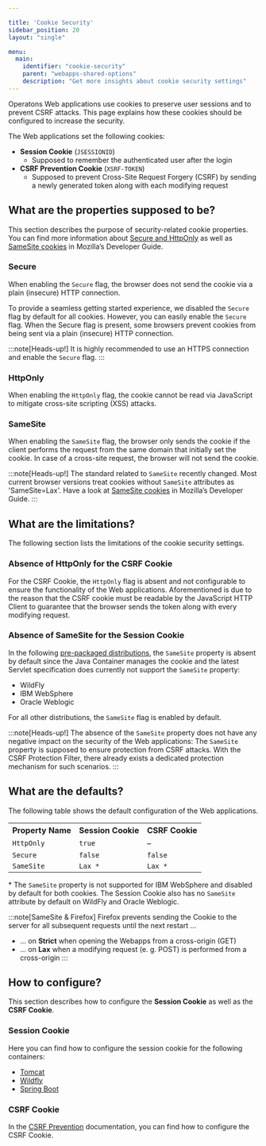 ```yaml
---

title: 'Cookie Security'
sidebar_position: 20
layout: "single"

menu:
  main:
    identifier: "cookie-security"
    parent: "webapps-shared-options"
    description: "Get more insights about cookie security settings"
---
```


Operatons Web applications use cookies to preserve user sessions and to prevent CSRF attacks. This page explains how these cookies should be configured to increase the security.

The Web applications set the following cookies:

* **Session Cookie** (<code>JSESSIONID</code>)
  * Supposed to remember the authenticated user after the login
* **CSRF Prevention Cookie** (<code>XSRF-TOKEN</code>)
  * Supposed to prevent Cross-Site Request Forgery (CSRF) by sending a newly generated token along with each modifying request

## What are the properties supposed to be?

This section describes the purpose of security-related cookie properties. You can find more information about
[Secure and HttpOnly](https://developer.mozilla.org/en-US/docs/Web/HTTP/Cookies#Secure_and_HttpOnly_cookies)
as well as
[SameSite cookies](https://developer.mozilla.org/en-US/docs/Web/HTTP/Cookies#samesite_attribute)
in Mozilla’s Developer Guide.

### Secure

When enabling the <code>Secure</code> flag, the browser does not send the cookie via a plain (insecure) HTTP connection.

To provide a seamless getting started experience, we disabled the <code>Secure</code> flag by default for all cookies. However, you can easily enable the <code>Secure</code> flag. When the Secure flag is present, some browsers prevent cookies from being sent via a plain (insecure) HTTP connection.

:::note[Heads-up!]
It is highly recommended to use an HTTPS connection and enable the <code>Secure</code> flag.
:::

### HttpOnly

When enabling the <code>HttpOnly</code> flag, the cookie cannot be read via JavaScript to mitigate cross-site scripting (XSS) attacks.

### SameSite

When enabling the <code>SameSite</code> flag, the browser only sends the cookie if the client performs the request from the same domain that initially set the cookie. In case of a cross-site request, the browser will not send the cookie.

:::note[Heads-up!]
The standard related to <code>SameSite</code> recently changed. Most current browser versions treat cookies without <code>SameSite</code> attributes as 'SameSite=Lax'.
Have a look at [SameSite cookies](https://developer.mozilla.org/en-US/docs/Web/HTTP/Cookies#samesite_attribute) in Mozilla’s Developer Guide.
:::

## What are the limitations?

The following section lists the limitations of the cookie security settings.

### Absence of HttpOnly for the CSRF Cookie
For the CSRF Cookie, the <code>HttpOnly</code> flag is absent and not configurable to ensure the functionality of the Web applications. Aforementioned is due to the reason that the CSRF cookie must be readable by the JavaScript HTTP Client to guarantee that the browser sends the token along with every modifying request.

### Absence of SameSite for the Session Cookie
In the following [pre-packaged distributions](../../installation/full/index.md), the <code>SameSite</code> property is absent by default since the Java Container manages the cookie and the latest Servlet specification does currently not support the <code>SameSite</code> property:

* WildFly
* IBM WebSphere
* Oracle Weblogic

For all other distributions, the <code>SameSite</code> flag is enabled by default.

:::note[Heads-up!]
The absence of the <code>SameSite</code> property does not have any negative impact on the security of the Web applications: The <code>SameSite</code> property is supposed to ensure protection from CSRF attacks. With the CSRF Protection Filter, there already exists a dedicated protection mechanism for such scenarios.
:::

## What are the defaults?

The following table shows the default configuration of the Web applications.

<table class="table table-striped">
  <tr>
    <th>Property Name</th>
    <th>Session Cookie</th>
    <th>CSRF Cookie</th>
  </tr>
  <tr>
    <td><code>HttpOnly</code></td>
    <td><code>true</code></td>
    <td>–</td>
  </tr>
  <tr>
    <td><code>Secure</code></td>
    <td><code>false</code></td>
    <td><code>false</code></td>
  </tr>
  <tr>
    <td><code>SameSite</code></td>
    <td><code>Lax *</code></td>
    <td><code>Lax *</code></td>
  </tr>
</table>

\* The <code>SameSite</code> property is not supported for IBM WebSphere and disabled by default for both cookies.
The Session Cookie also has no <code>SameSite</code> attribute by default on WildFly and Oracle Weblogic.

:::note[SameSite & Firefox]
Firefox prevents sending the Cookie to the server for all subsequent requests until the next restart ...

* ... on **Strict** when opening the Webapps from a cross-origin (GET)
* ... on **Lax** when a modifying request (e. g. POST) is performed from a cross-origin
:::

## How to configure?

This section describes how to configure the **Session Cookie** as well as the **CSRF Cookie**.

### Session Cookie

Here you can find how to configure the session cookie for the following containers:

* [Tomcat](../../installation/full/tomcat/configuration.md#session-cookie-in-webapps)
* [Wildfly](../../installation/full/wildfly/configuration.md#session-cookie-in-webapps)
* [Spring Boot](../../user-guide/spring-boot-integration/configuration.md#session-cookie)

### CSRF Cookie

In the [CSRF Prevention](../shared-options/csrf-prevention.md) documentation, you can find how to configure the CSRF Cookie.